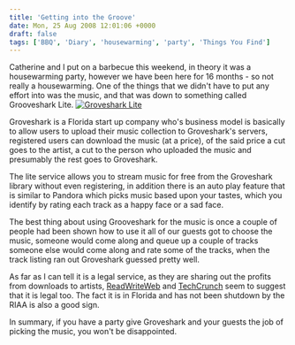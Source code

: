 ```yaml
---
title: 'Getting into the Groove'
date: Mon, 25 Aug 2008 12:01:06 +0000
draft: false
tags: ['BBQ', 'Diary', 'housewarming', 'party', 'Things You Find']
---
```


Catherine and I put on a barbecue this weekend, in theory it was a housewarming party, however we have been here for 16 months - so not really a housewarming. One of the things that we didn't have to put any effort into was the music, and that was down to something called Grooveshark Lite. [![](/img/archive/2008/08/groovesharklite-300x248.png "Groveshark Lite")](/img/archive/2008/08/groovesharklite.png)

Groveshark is a Florida start up company who's business model is basically to allow users to upload their music collection to Groveshark's servers, registered users can download the music (at a price), of the said price a cut goes to the artist, a cut to the person who uploaded the music and presumably the rest goes to Groveshark.

The lite service allows you to stream music for free from the Groveshark library without even registering, in addition there is an auto play feature that is similar to Pandora which picks music based upon your tastes, which you identify by rating each track as a happy face or a sad face.

The best thing about using Grooveshark for the music is once a couple of people had been shown how to use it all of our guests got to choose the music, someone would come along and queue up a couple of tracks someone else would come along and rate some of the tracks, when the track listing ran out Groveshark guessed pretty well.

As far as I can tell it is a legal service, as they are sharing out the profits from downloads to artists, [ReadWriteWeb](https://web.archive.org/web/20080906023517/http://www.readwriteweb.com/archives/grooveshark_lite_streaming_music.php) and [TechCrunch](http://www.techcrunch.com/2008/04/15/grooveshark-launches-web-media-player/) seem to suggest that it is legal too. The fact it is in Florida and has not been shutdown by the RIAA is also a good sign.

In summary, if you have a party give Groveshark and your guests the job of picking the music, you won't be disappointed.